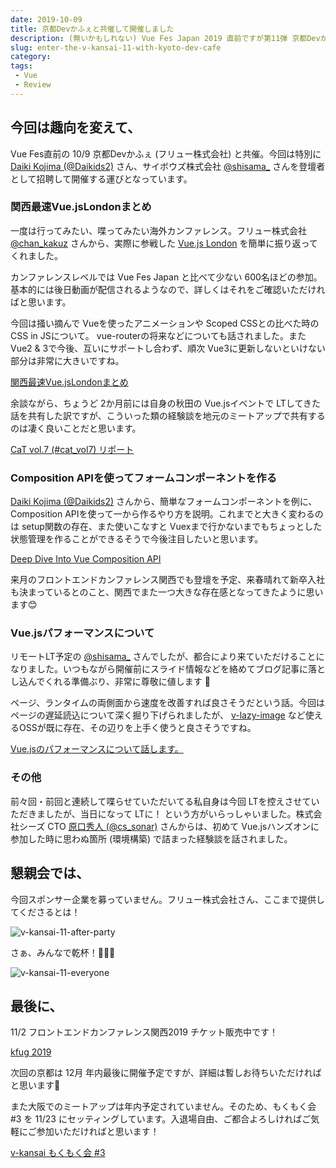 ```yaml
---
date: 2019-10-09
title: 京都Devかふぇと共催して開催しました
description: (無いかもしれない) Vue Fes Japan 2019 直前ですが第11弾 京都Devかふぇ共催の下で開催させていただきました。
slug: enter-the-v-kansai-11-with-kyoto-dev-cafe
category: 
tags: 
 - Vue
 - Review
---
```


## 今回は趣向を変えて、

Vue Fes直前の 10/9 京都Devかふぇ (フリュー株式会社) と共催。今回は特別に [Daiki Kojima (@Daikids2)](https://twitter.com/Daikids2) さん、サイボウズ株式会社 [@shisama_](https://twitter.com/shisama_) さんを登壇者として招聘して開催する運びとなっています。

### 関西最速Vue.jsLondonまとめ

一度は行ってみたい、喋ってみたい海外カンファレンス。フリュー株式会社 [@chan_kakuz](https://twitter.com/chan_kakuz) さんから、実際に参戦した [Vue.js London](https://vuejs.london/) を簡単に振り返ってくれました。

カンファレンスレベルでは Vue Fes Japan と比べて少ない 600名ほどの参加。基本的には後日動画が配信されるようなので、詳しくはそれをご確認いただければと思います。

今回は掻い摘んで Vueを使ったアニメーションや Scoped CSSとの比べた時の CSS in JSについて。 vue-routerの将来などについても話されました。また Vue2 & 3で今後、互いにサポートし合わず、順次 Vue3に更新しないといけない部分は非常に大きいですね。

<a class="link-preview" href="https://slides.com/chan_kakuz/deck-9">関西最速Vue.jsLondonまとめ</a>

余談ながら、ちょうど 2か月前には自身の秋田の Vue.jsイベントで LTしてきた話を共有した訳ですが、こういった類の経験談を地元のミートアップで共有するのは凄く良いことだと思います。

<a class="link-preview" href="https://webneko.dev/posts/enter-the-cat-vol-7-in-akita">CaT vol.7 (#cat_vol7) リポート</a>

### Composition APIを使ってフォームコンポーネントを作る

[Daiki Kojima (@Daikids2)](https://twitter.com/Daikids2) さんから、簡単なフォームコンポーネントを例に、Composition APIを使って一から作るやり方を説明。これまでと大きく変わるのは setup関数の存在、また使いこなすと Vuexまで行かないまでもちょっとした状態管理を作ることができるそうで今後注目したいと思います。

<a class="link-preview" href="https://speakerdeck.com/daikids2/deep-dive-into-vue-composition-api">Deep Dive Into Vue Composition API</a>

来月のフロントエンドカンファレンス関西でも登壇を予定、来春晴れて新卒入社も決まっているとのこと、関西でまた一つ大きな存在感となってきたように思います😊

### Vue.jsパフォーマンスについて

リモートLT予定の [@shisama_](https://twitter.com/shisama_) さんでしたが、都合により来ていただけることになりました。いつもながら開催前にスライド情報などを絡めてブログ記事に落とし込んでくれる準備ぶり、非常に尊敬に値します 🙏

ページ、ランタイムの両側面から速度を改善すれば良さそうだという話。今回はページの遅延読込について深く掘り下げられましたが、 [v-lazy-image](https://github.com/alexjoverm/v-lazy-image) など使えるOSSが既に存在、その辺りを上手く使うと良さそうですね。

<a class="link-preview" href="https://shisama.hatenablog.com/entry/2019/10/09/080000">Vue.jsのパフォーマンスについて話します。</a>

### その他

前々回・前回と連続して喋らせていただいてる私自身は今回 LTを控えさせていただきましたが、当日になって LTに！ という方がいらっしゃいました。株式会社シーズ CTO [原口秀人 (@cs_sonar)](https://twitter.com/cs_sonar) さんからは、初めて Vue.jsハンズオンに参加した時に思わぬ箇所 (環境構築) で詰まった経験談を話されました。

## 懇親会では、

今回スポンサー企業を募っていません。フリュー株式会社さん、ここまで提供してくださるとは！

![v-kansai-11-after-party](//images.ctfassets.net/gzkue3szf85p/pUCRQOEazhjVlC6tNmHDe/4bffae013d0406bf3c781a0139ab2c34/iOS____________1_.jpg)

さぁ、みんなで乾杯！🍻🍻🍻

![v-kansai-11-everyone](//images.ctfassets.net/gzkue3szf85p/5pnQgvz1UMnHNFB1VRo8rm/71ae124773483dead837fcd53f225bcf/iOS____________2_.jpg)

## 最後に、

11/2 フロントエンドカンファレンス関西2019 チケット販売中です！

<a class="link-preview" href="https://2019.kfug.jp/">kfug 2019</a>

次回の京都は 12月 年内最後に開催予定ですが、詳細は暫しお待ちいただければと思います🙏

また大阪でのミートアップは年内予定されていません。そのため、もくもく会 #3 を 11/23 にセッティングしています。入退場自由、ご都合よろしければご気軽にご参加いただければと思います！

<a class="link-preview" href="https://vuekansai.connpass.com/event/140377/">v-kansai もくもく会 #3</a>
